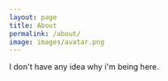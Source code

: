 ```yaml
---
layout: page
title: About
permalink: /about/
image: images/avatar.png
---
```


I don't have any idea why i'm being here.

